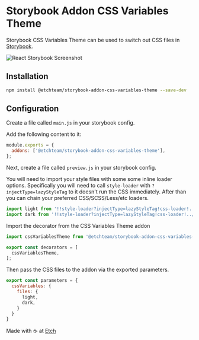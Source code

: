 # Storybook Addon CSS Variables Theme

Storybook CSS Variables Theme can be used to switch out CSS files in [Storybook](https://storybook.js.org).

![React Storybook Screenshot](https://raw.githubusercontent.com/etchteam/storybook-addon-css-variables-theme/master/screenshot.gif)

## Installation

```sh
npm install @etchteam/storybook-addon-css-variables-theme --save-dev
```

## Configuration

Create a file called `main.js` in your storybook config.

Add the following content to it:

```js
module.exports = {
  addons: ['@etchteam/storybook-addon-css-variables-theme'],
};
```

Next, create a file called `preview.js` in your storybook config.

You will need to import your style files with some some inline loader options. Specifically you will need to call `style-loader` with `?injectType=lazyStyleTag` to it doesn't run the CSS immediately. After than you can chain your preferred CSS/SCSS/Less/etc loaders.

```js
import light from '!!style-loader?injectType=lazyStyleTag!css-loader!../src/scss/light.css'
import dark from '!!style-loader?injectType=lazyStyleTag!css-loader!../src/scss/dark.css'
```

Import the decorator from the CSS Variables Theme addon

```js
import cssVariablesTheme from '@etchteam/storybook-addon-css-variables-theme'

export const decorators = [
  cssVariablesTheme,
];
```

Then pass the CSS files to the addon via the exported parameters.

```js
export const parameters = {
  cssVariables: {
    files: {
      light,
      dark,
    }
  }
}
```

Made with ☕ at [Etch](https://etch.co)


